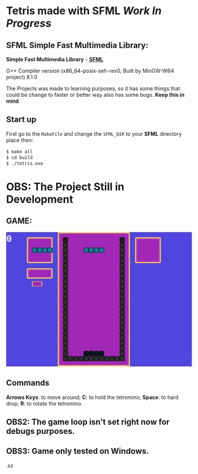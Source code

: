 # Tetris made with SFML _Work In Progress_
## SFML Simple Fast Multimedia Library:


**Simple Fast Multimedia Library** - **[SFML](https://www.sfml-dev.org/index.php "SFML Website")**

G++ Compiler version (x86_64-posix-seh-rev0, Built by MinGW-W64 project) 8.1.0

The Projects was made to learning purposes, so it has some things that could be change to faster or better way also has some bugs. **Keep this in mind**

## Start up
First go to the `MakeFile` and change the `SFML_DIR` to your **SFML** directory place
then:
```console
$ make all
$ cd build
$ ./tetris.exe
```


# OBS: The Project Still in Development

## GAME:
![Game](screenshots/game.png)


## Commands
**Arrows Keys**: to move around;
**C**: to hold the tetromino;
**Space**: to hard drop;
**R**: to rotate the tetromino.

## OBS2: The game loop isn't set right now for debugs purposes.
## OBS3: Game only tested on Windows.


.sz